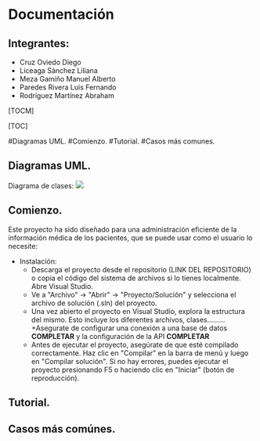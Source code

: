 # Documentación
## Integrantes: 
- Cruz Oviedo Diego
- Liceaga Sánchez Liliana
- Meza Gamiño Manuel Alberto 
- Paredes Rivera Luis Fernando
- Rodríguez Martínez Abraham

[TOCM]

[TOC]

#Diagramas UML.
#Comienzo.
#Tutorial.
#Casos más comunes.

## Diagramas UML.
Diagrama de clases:
![](https://i.imgur.com/ZE1ZsV8.jpg)


## Comienzo.
Este proyecto ha sido diseñado para una administración eficiente de la información médica de los pacientes, que se puede usar como el usuario lo necesite:
+ Instalación:
    + Descarga el proyecto desde el repositorio (LINK DEL REPOSITORIO) o copia el código del sistema de archivos si lo tienes localmente. Abre Visual Studio.
	+ Ve a "Archivo" -> "Abrir" -> "Proyecto/Solución" y selecciona el archivo de solución (.sln) del proyecto.
    + Una vez abierto el proyecto en Visual Studio, explora la estructura del mismo. Esto incluye los diferentes archivos, clases.........
	+Asegurate de configurar una conexión a una base de datos **COMPLETAR** y la configuración de la API **COMPLETAR**
    + Antes de ejecutar el proyecto, asegúrate de que esté compilado correctamente. Haz clic en "Compilar" en la barra de menú y luego en "Compilar solución". Si no hay errores, puedes ejecutar el proyecto presionando F5 o haciendo clic en "Iniciar" (botón de reproducción).
## Tutorial.

## Casos más comúnes.
